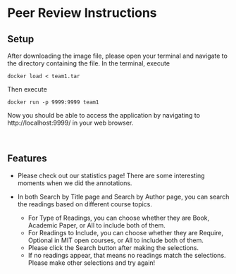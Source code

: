 # Peer Review Instructions

## Setup

After downloading the image file, please open your terminal and navigate to the directory containing the file. In the terminal, execute
```
docker load < team1.tar
```
Then execute
```
docker run -p 9999:9999 team1 
```
Now you should be able to access the application by navigating to http://localhost:9999/ in your web browser.

<br>

## Features

- Please check out our statistics page! There are some interesting moments when we did the annotations.

- In both Search by Title page and Search by Author page, you can search the readings based on different course topics.
  - For Type of Readings, you can choose whether they are Book, Academic Paper, or All to include both of them.
  - For Readings to Include, you can choose whether they are Require, Optional in MIT open courses, or All to include both of them.
  - Please click the Search button after making the selections.
  - If no readings appear, that means no readings match the selections. Please make other selections and try again!
